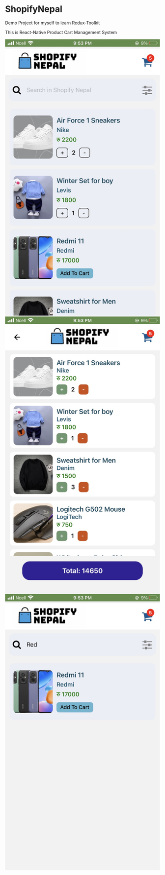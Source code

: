 # ShopifyNepal

Demo Project for myself to learn Redux-Toolkit

This is React-Native Product Cart Management System

![](/src/images/shop1.jpg)
![](/src/images/shop2.jpg)
![](/src/images/shop3.jpg)
